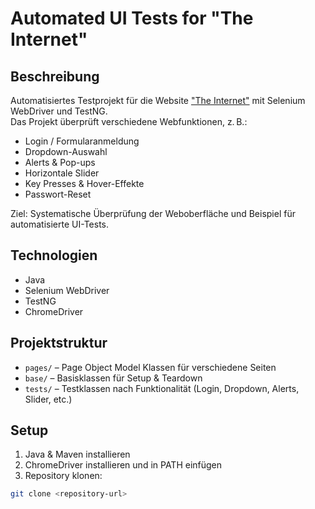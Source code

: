 
# Automated UI Tests for "The Internet"

## Beschreibung
Automatisiertes Testprojekt für die Website ["The Internet"](https://the-internet.herokuapp.com/) mit Selenium WebDriver und TestNG.  
Das Projekt überprüft verschiedene Webfunktionen, z. B.:  
- Login / Formularanmeldung  
- Dropdown-Auswahl  
- Alerts & Pop-ups  
- Horizontale Slider  
- Key Presses & Hover-Effekte  
- Passwort-Reset  

Ziel: Systematische Überprüfung der Weboberfläche und Beispiel für automatisierte UI-Tests.

## Technologien
- Java  
- Selenium WebDriver  
- TestNG  
- ChromeDriver  

## Projektstruktur
- `pages/` – Page Object Model Klassen für verschiedene Seiten  
- `base/` – Basisklassen für Setup & Teardown  
- `tests/` – Testklassen nach Funktionalität (Login, Dropdown, Alerts, Slider, etc.)

## Setup
1. Java & Maven installieren  
2. ChromeDriver installieren und in PATH einfügen  
3. Repository klonen:  
```bash
git clone <repository-url>
